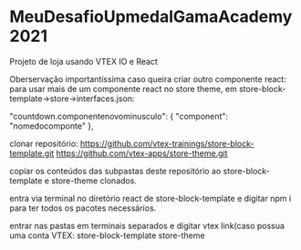# MeuDesafioUpmedalGamaAcademy2021
Projeto de loja usando VTEX IO e React

Oberservação importantíssima caso queira criar outro componente react:
para usar mais de um componente react no store theme, em store-block-template->store->interfaces.json:

  "countdown.componentenovominusculo": {
    "component": "nomedocomponte"
  },
  
  clonar repositório:
  https://github.com/vtex-trainings/store-block-template.git
  https://github.com/vtex-apps/store-theme.git
  
  copiar os conteúdos das subpastas deste repositório ao store-block-template e store-theme clonados.
  
  entra via terminal no diretório react de store-block-template  e digitar npm i para ter todos os pacotes necessários.
  
  entrar nas pastas em terminais separados e digitar vtex link(caso possua uma conta VTEX:
  store-block-template
  store-theme

